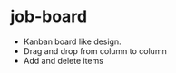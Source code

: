 # job-board

- Kanban board like design.
- Drag and drop from column to column
- Add and delete items
